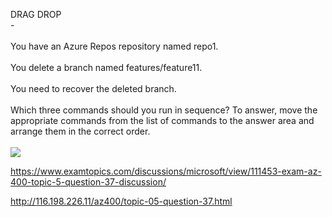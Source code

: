 DRAG DROP<br/> -<br/><br/>You have an Azure Repos repository named repo1.<br/><br/>You delete a branch named features/feature11.<br/><br/>You need to recover the deleted branch.<br/><br/>Which three commands should you run in sequence? To answer, move the appropriate commands from the list of commands to the answer area and arrange them in the correct order.<br/><br/><img src="https://img.examtopics.com/az-400/image64.png"/><p><a href="https://www.examtopics.com/discussions/microsoft/view/111453-exam-az-400-topic-5-question-37-discussion/">https://www.examtopics.com/discussions/microsoft/view/111453-exam-az-400-topic-5-question-37-discussion/</a></p><p><a href="http://116.198.226.11/az400/topic-05-question-37.html">http://116.198.226.11/az400/topic-05-question-37.html</a></p><script src="https://giscus.app/client.js"                    data-repo="azsamples/az204"                    data-repo-id="R_kgDOMRXzDQ"                    data-category="General"                    data-category-id="DIC_kwDOMRXzDc4Cgi27"                    data-mapping="pathname"                    data-strict="1"                    data-reactions-enabled="0"                    data-emit-metadata="0"                    data-input-position="bottom"                    data-theme="preferred_color_scheme"                    data-lang="en"                    crossorigin="anonymous"                    async>                    </script>